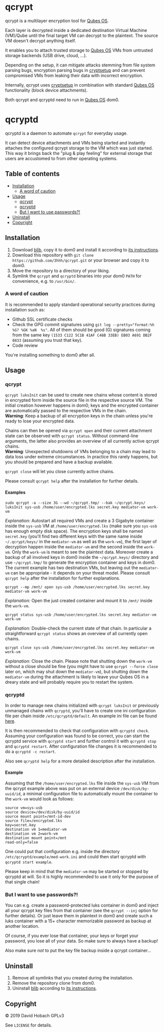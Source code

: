 # qcrypt

qcrypt is a multilayer encryption tool for [Qubes OS](https://www.qubes-os.org/).

Each layer is decrypted inside a dedicated destination Virtual Machine (VM)/Qube until the final target VM can decrypt to the plaintext. The source VM doesn't decrypt anything itself.

It enables you to attach trusted storage to [Qubes OS](https://www.qubes-os.org/) VMs from untrusted storage backends (USB drive, cloud, ...).

Depending on the setup, it can mitigate attacks stemming from file system parsing bugs, encryption parsing bugs in [cryptsetup](https://gitlab.com/cryptsetup/cryptsetup/wikis/home) and can prevent compromised VMs from leaking their data with incorrect encryption.

Internally, qcrypt uses [cryptsetup](https://gitlab.com/cryptsetup/cryptsetup/wikis/home) in combination with standard [Qubes OS](https://www.qubes-os.org/) functionality (block device attachments).

Both qcrypt and qcryptd need to run in [Qubes OS](https://www.qubes-os.org/) dom0.

# qcryptd

qcryptd is a daemon to automate `qcrypt` for everyday usage.

It can detect device attachments and VMs being started and instantly attaches the configured qcrypt storage to the VM which was just started. This way it brings back the "plug & play feeling" for external storage that users are accustomed to from other operating systems.

## Table of contents

- [Installation](#installation)
  - [A word of caution](#a-word-of-caution)
- [Usage](#usage)
  - [qcrypt](#qcrypt)
  - [qcryptd](#qcryptd)
  - [But I want to use passwords?!](#but-i-want-to-use-passwords?!)
- [Uninstall](#uninstall)
- [Copyright](#copyright)

## Installation

1. Download [blib](https://github.com/3hhh/blib), copy it to dom0 and install it according to [its instructions](https://github.com/3hhh/blib#installation).
2. Download this repository with `git clone https://github.com/3hhh/qcrypt.git` or your browser and copy it to dom0.
3. Move the repository to a directory of your liking.
4. Symlink the `qcrypt` and `qcryptd` binaries into your dom0 `PATH` for convenience, e.g. to `/usr/bin/`.

### A word of caution

It is recommended to apply standard operational security practices during installation such as:

- Github SSL certificate checks
- Check the GPG commit signatures using `git log --pretty="format:%h %G? %GK %aN  %s"`. All of them should be good (G) signatures coming from the same key `(1533 C122 5C1B 41AF C46B 33EB) EB03 A691 DB2F 0833` (assuming you trust that key).
- Code review

You're installing something to dom0 after all.

## Usage

### qcrypt

`qcrypt luksInit` can be used to create new chains whose content is stored in encrypted form inside the source file in the respective source VM. The initial creation however happens in dom0; keys and the encrypted container are automatically passed to the respective VMs in the chain.  
**Warning**: Keep a backup of all encryption keys in the chain unless you're ready to lose your encrypted data.

Chains can then be opened via `qcrypt open` and their current attachment state can be observed with `qcrypt status`. Without command-line arguments, the latter also provides an overview of all currently active qcrypt chains.  
**Warning**: Unexpected shutdowns of VMs belonging to a chain may lead to data loss under extreme circumstances. In practice this rarely happens, but you should be prepared and have a backup available.

`qcrypt close` will let you close currently active chains.

Please consult `qcrypt help` after the installation for further details.

#### Examples

```
sudo qcrypt -a --size 3G --wd ~/qcrypt.tmp/ --bak ~/qcrypt.keys/ luksInit sys-usb /home/user/encrypted.lks secret.key mediator-vm work-vm
```

*Explanation:*
Autostart all required VMs and create a 3 Gigabyte container inside the `sys-usb` VM at `/home/user/encrypted.lks` (make sure you `sys-usb` has enough empty disk space). The encryption keys shall be named `secret.key` (you'll find two different keys with the same name inside `~/.qcrypt/keys/` in the `mediator-vm` as well as the `work-vm`), the first layer of decryption happen inside the `mediator-vm` and the second inside the `work-vm`. Only the `work-vm` is meant to see the plaintext data.
Moreover create a backup of all involved keys in dom0 inside the `~/qcrypt.keys/` directory and use `~/qcrypt.tmp/` to generate the encryption container and keys in dom0.
The current example has two destination VMs, but leaving out the `mediator-vm` can be appropriate - it depends on your threat model. Please consult `qcrypt help` after the installation for further explanations.

```
qcrypt --mp /mnt/ open sys-usb /home/user/encrypted.lks secret.key mediator-vm work-vm
```

*Explanation:*
Open the just created container and mount it to `/mnt/` inside the `work-vm`.

```
qcrypt status sys-usb /home/user/encrypted.lks secret.key mediator-vm work-vm
```

*Explanation:*
Double-check the current state of that chain. In particular a straightforward `qcrypt status` shows an overview of all currently open chains.

```
qcrypt close sys-usb /home/user/encrypted.lks secret.key mediator-vm work-vm
```

*Explanation:*
Close the chain. Please note that shutting down the `work-vm` without a close should be fine (you might have to use `qcrypt --force close` later on, which may shut down the `mediator-vm`), but shutting down the `mediator-vm` during the attachment is likely to leave your Qubes OS in a dreary state and will probably require you to restart the system.

### qcryptd

In order to manage new chains initialized with `qcrypt luksInit` or previously unmanaged chains with `qcryptd`, you'll have to create one ini configuration file per chain inside `/etc/qcryptd/default`. An example ini file can be found [here](https://github.com/3hhh/qcrypt/blob/master/conf/examples/ex01.ini).

It is then recommended to check that configuration with `qcryptd check`. Assuming your configuration was found to be correct, you can start the qcryptd service with `qcryptd start` and further control it with `qcryptd stop` and `qcryptd restart`. After configuration file changes it is recommended to do a `qcryptd -c restart`.

Also see `qcryptd help` for a more detailed description after the installation.

#### Example

Assuming that the `/home/user/encrypted.lks` file inside the `sys-usb` VM from the qcrypt example above was put on an external device `/dev/disk/by-uuid/id`, a minimal configuration file to automatically mount the container to the `work-vm` would look as follows:

```
source vm=sys-usb
source device=/dev/disk/by-uuid/id
source mount point=/mnt-id-dev
source file=/encrypted.lks
key=secret.key
destination vm 1=mediator-vm
destination vm 2=work-vm
destination mount point=/mnt
read-only=false
```

One could put that configuration e.g. inside the directory `/etc/qcryptd/example/med-work.ini` and could then start qcryptd with `qcryptd start example`.

Please keep in mind that the `mediator-vm` may be started or stopped by qcryptd at will. So it is highly recommended to use it only for the purpose of that single chain!

### But I want to use passwords?!

You can e.g. create a password-protected luks container in dom0 and inject all your qcrypt key files from that container (see the `qcrypt --inj` option for further details). Or just leave them in plaintext in dom0 and create such a luks container with a 15+ character memorizable password as backup at another location.

Of course, if you ever lose that container, your keys or forget your password, you lose all of your data. So make sure to always have a backup!

Also make sure _not_ to put the key file backup inside a qcrypt container...

## Uninstall

1. Remove all symlinks that you created during the installation.
2. Remove the repository clone from dom0.
3. Uninstall [blib](https://github.com/3hhh/blib) according to [its instructions](https://github.com/3hhh/blib#uninstall).

## Copyright

© 2019 David Hobach
GPLv3

See `LICENSE` for details.
